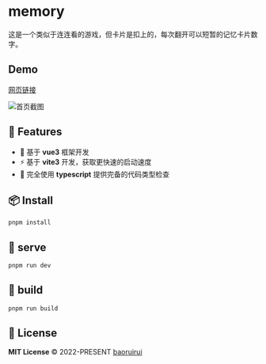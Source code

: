 # memory
这是一个类似于连连看的游戏，但卡片是扣上的，每次翻开可以短暂的记忆卡片数字。

## Demo
[网页链接](https://buptyi.xyz:8080/)

![首页截图](https://buptyi.xyz:8080/memory.jpg)


## 🚀 Features

- 🎪 基于 **vue3** 框架开发
- ⚡ 基于 **vite3** 开发，获取更快速的启动速度
- 🦾 完全使用 **typescript** 提供完备的代码类型检查


## 📦 Install
```bash
pnpm install
```

## 🦄  serve
```bash
pnpm run dev
```

## 🧱  build
```bash
pnpm run build
```

## 📄 License

**MIT License** © 2022-PRESENT [baoruirui](https://github.com/BRR-bupt)